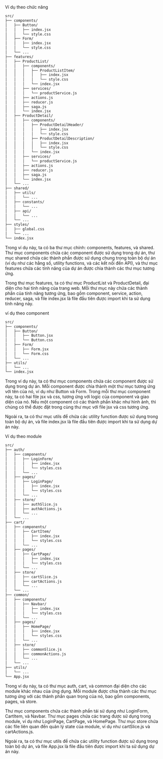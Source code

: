 Ví dụ theo chức năng
```markdown
src/
├── components/
│   ├── Button/
│   │   ├── index.jsx
│   │   └── style.css
│   ├── Form/
│   │   ├── index.jsx
│   │   └── style.css
│   └── ...
├── features/
│   ├── ProductList/
│   │   ├── components/
│   │   │   ├── ProductListItem/
│   │   │   │   ├── index.jsx
│   │   │   │   └── style.css
│   │   │   └── index.jsx
│   │   ├── services/
│   │   │   └── productService.js
│   │   ├── actions.js
│   │   ├── reducer.js
│   │   ├── saga.js
│   │   └── index.jsx
│   ├── ProductDetail/
│   │   ├── components/
│   │   │   ├── ProductDetailHeader/
│   │   │   │   ├── index.jsx
│   │   │   │   └── style.css
│   │   │   ├── ProductDetailDescription/
│   │   │   │   ├── index.jsx
│   │   │   │   └── style.css
│   │   │   └── index.jsx
│   │   ├── services/
│   │   │   └── productService.js
│   │   ├── actions.js
│   │   ├── reducer.js
│   │   ├── saga.js
│   │   └── index.jsx
│   └── ...
├── shared/
│   ├── utils/
│   │   └── ...
│   ├── constants/
│   │   └── ...
│   ├── api/
│   │   └── ...
│   └── ...
├── styles/
│   ├── global.css
│   └── ...
└── index.jsx
```

Trong ví dụ này, ta có ba thư mục chính: components, features, và shared. Thư mục components chứa các component được sử dụng trong dự án, thư mục shared chứa các thành phần được sử dụng chung trong toàn bộ dự án (ví dụ như các hằng số, utility functions, và các kết nối đến API), và thư mục features chứa các tính năng của dự án được chia thành các thư mục tương ứng.

Trong thư mục features, ta có thư mục ProductList và ProductDetail, đại diện cho hai tính năng của trang web. Mỗi thư mục này chứa các thành phần của tính năng tương ứng, bao gồm component, service, action, reducer, saga, và file index.jsx là file đầu tiên được import khi ta sử dụng tính năng này.

ví dụ theo component
```markdown
src/
├── components/
│   ├── Button/
│   │   ├── Button.jsx
│   │   └── Button.css
│   ├── Form/
│   │   ├── Form.jsx
│   │   └── Form.css
│   └── ...
├── utils/
│   └── ...
└── index.jsx
```
Trong ví dụ này, ta có thư mục components chứa các component được sử dụng trong dự án. Mỗi component được chia thành một thư mục tương ứng với tên của nó, ví dụ như Button và Form. Trong mỗi thư mục component này, ta có hai file jsx và css, tương ứng với logic của component và giao diện của nó. Nếu một component có các thành phần khác như hình ảnh, thì chúng có thể được đặt trong cùng thư mục với file jsx và css tương ứng.

Ngoài ra, ta có thư mục utils để chứa các utility function được sử dụng trong toàn bộ dự án, và file index.jsx là file đầu tiên được import khi ta sử dụng dự án này.

Ví dụ theo module
```markdown
src/
├── auth/
│   ├── components/
│   │   ├── LoginForm/
│   │   │   ├── index.jsx
│   │   │   └── styles.css
│   │   └── ...
│   ├── pages/
│   │   ├── LoginPage/
│   │   │   ├── index.jsx
│   │   │   └── styles.css
│   │   └── ...
│   ├── store/
│   │   ├── authSlice.js
│   │   ├── authActions.js
│   │   └── ...
│   └── ...
├── cart/
│   ├── components/
│   │   ├── CartItem/
│   │   │   ├── index.jsx
│   │   │   └── styles.css
│   │   └── ...
│   ├── pages/
│   │   ├── CartPage/
│   │   │   ├── index.jsx
│   │   │   └── styles.css
│   │   └── ...
│   ├── store/
│   │   ├── cartSlice.js
│   │   ├── cartActions.js
│   │   └── ...
│   └── ...
├── common/
│   ├── components/
│   │   ├── Navbar/
│   │   │   ├── index.jsx
│   │   │   └── styles.css
│   │   └── ...
│   ├── pages/
│   │   ├── HomePage/
│   │   │   ├── index.jsx
│   │   │   └── styles.css
│   │   └── ...
│   ├── store/
│   │   ├── commonSlice.js
│   │   ├── commonActions.js
│   │   └── ...
│   └── ...
├── utils/
│   └── ...
└── App.jsx
```

Trong ví dụ này, ta có thư mục auth, cart, và common đại diện cho các module khác nhau của ứng dụng. Mỗi module được chia thành các thư mục tương ứng với các thành phần quan trọng của nó, bao gồm components, pages, và store.

Thư mục components chứa các thành phần tái sử dụng như LoginForm, CartItem, và Navbar. Thư mục pages chứa các trang được sử dụng trong module, ví dụ như LoginPage, CartPage, và HomePage. Thư mục store chứa các file liên quan đến quản lý state của module, ví dụ như cartSlice.js và cartActions.js.

Ngoài ra, ta có thư mục utils để chứa các utility function được sử dụng trong toàn bộ dự án, và file App.jsx là file đầu tiên được import khi ta sử dụng dự án này.
